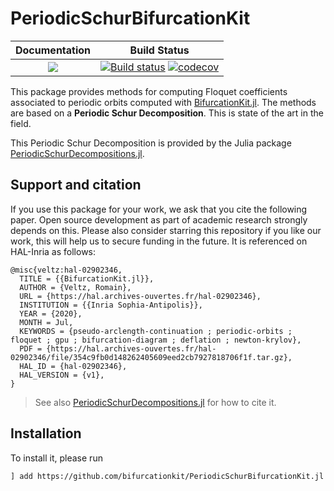 # PeriodicSchurBifurcationKit

| **Documentation**                                                               | **Build Status**                                                                                |
|:-------------------------------------------------------------------------------:|:-----------------------------------------------------------------------------------------------:|
| [![](https://img.shields.io/badge/docs-dev-blue.svg)](https://bifurcationkit.github.io/BifurcationKitDocs.jl/dev) | [![Build status](https://github.com/rveltz/PeriodicSchurBifurcationKit.jl/workflows/CI/badge.svg)](https://github.com/rveltz/PeriodicSchurBifurcationKit.jl/actions) [![codecov](https://codecov.io/gh/bifurcationkit/AsymptoticNumericalMethod.jl/branch/master/graph/badge.svg)](https://codecov.io/gh/bifurcationkit/PeriodicSchurBifurcationKit.jl) |


This package provides methods for computing Floquet coefficients associated to periodic orbits computed with [BifurcationKit.jl](https://github.com/bifurcationkit/BifurcationKit.jl).
The methods are based on a **Periodic Schur Decomposition**. This is state of the art in the field.

This Periodic Schur Decomposition is provided by the Julia package [PeriodicSchurDecompositions.jl](https://github.com/RalphAS/PeriodicSchurDecompositions.jl).

## Support and citation
If you use this package for your work, we ask that you cite the following paper. Open source development as part of academic research strongly depends on this. Please also consider starring this repository if you like our work, this will help us to secure funding in the future. It is referenced on HAL-Inria as follows:

```
@misc{veltz:hal-02902346,
  TITLE = {{BifurcationKit.jl}},
  AUTHOR = {Veltz, Romain},
  URL = {https://hal.archives-ouvertes.fr/hal-02902346},
  INSTITUTION = {{Inria Sophia-Antipolis}},
  YEAR = {2020},
  MONTH = Jul,
  KEYWORDS = {pseudo-arclength-continuation ; periodic-orbits ; floquet ; gpu ; bifurcation-diagram ; deflation ; newton-krylov},
  PDF = {https://hal.archives-ouvertes.fr/hal-02902346/file/354c9fb0d148262405609eed2cb7927818706f1f.tar.gz},
  HAL_ID = {hal-02902346},
  HAL_VERSION = {v1},
}
```

 
 
> See also [PeriodicSchurDecompositions.jl](https://github.com/RalphAS/PeriodicSchurDecompositions.jl) for how to cite it.

## Installation

To install it, please run

`] add https://github.com/bifurcationkit/PeriodicSchurBifurcationKit.jl`
